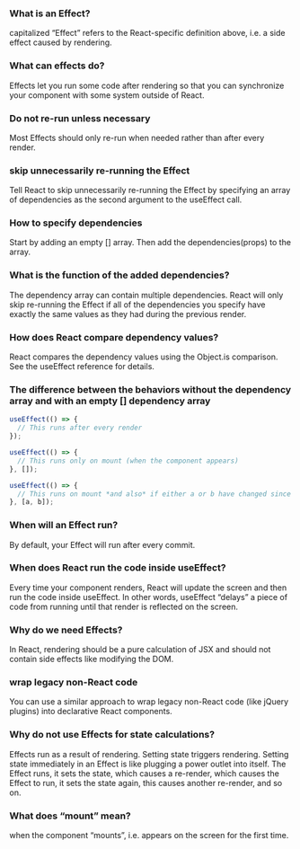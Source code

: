 
### What is an Effect?
 capitalized “Effect” refers to the React-specific definition above, i.e. a side effect caused by rendering. 

### What can effects do?
 Effects let you run some code after rendering so that you can synchronize your component with some system outside of React.

### Do not re-run unless necessary
Most Effects should only re-run when needed rather than after every render. 

### skip unnecessarily re-running the Effect
Tell React to skip unnecessarily re-running the Effect by specifying an array of dependencies as the second argument to the useEffect call. 

### How to specify dependencies
Start by adding an empty [] array.
Then add the dependencies(props) to the array.

### What is the function of the added dependencies?
The dependency array can contain multiple dependencies. React will only skip re-running the Effect if all of the dependencies you specify have exactly the same values as they had during the previous render.

### How does React compare dependency values?
React compares the dependency values using the Object.is comparison. See the useEffect reference for details.

### The difference between the behaviors without the dependency array and with an empty [] dependency array
```js
useEffect(() => {
  // This runs after every render
});

useEffect(() => {
  // This runs only on mount (when the component appears)
}, []);

useEffect(() => {
  // This runs on mount *and also* if either a or b have changed since the last render
}, [a, b]);
```

### When will an Effect run?
By default, your Effect will run after every commit.

### When does React run the code inside useEffect?
Every time your component renders, React will update the screen and then run the code inside useEffect. In other words, useEffect “delays” a piece of code from running until that render is reflected on the screen.

### Why do we need Effects?
In React, rendering should be a pure calculation of JSX and should not contain side effects like modifying the DOM.

### wrap legacy non-React code 
You can use a similar approach to wrap legacy non-React code (like jQuery plugins) into declarative React components.

### Why do not use Effects for state calculations?
Effects run as a result of rendering. Setting state triggers rendering. Setting state immediately in an Effect is like plugging a power outlet into itself. The Effect runs, it sets the state, which causes a re-render, which causes the Effect to run, it sets the state again, this causes another re-render, and so on.

### What does “mount” mean?
when the component “mounts”, i.e. appears on the screen for the first time.